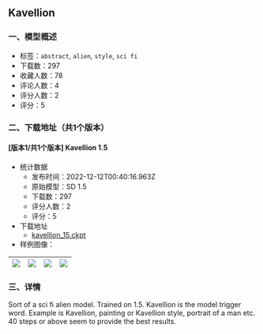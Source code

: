 ## Kavellion 
### 一、模型概述

- 标签：`abstract`, `alien`, `style`, `sci fi`
- 下载数：297
- 收藏人数：78
- 评论人数：4
- 评分人数：2
- 评分：5

### 二、下载地址（共1个版本）

#### [版本1/共1个版本] Kavellion 1.5

- 统计数据
  - 发布时间：2022-12-12T00:40:16.963Z
  - 原始模型：SD 1.5
  - 下载数：297
  - 评分人数：2
  - 评分：5
- 下载地址
  - [kavellion_15.ckpt](https://civitai.com/api/download/models/1354)
- 样例图像：

| <img src="https://image.civitai.com/xG1nkqKTMzGDvpLrqFT7WA/cbb8b98f-1d0f-4a15-0bd6-e3e482d94c00/width=450/11444.jpeg" /> | <img src="https://image.civitai.com/xG1nkqKTMzGDvpLrqFT7WA/09822fc4-a332-4330-4d82-a3c4391e6900/width=450/11459.jpeg" /> | <img src="https://image.civitai.com/xG1nkqKTMzGDvpLrqFT7WA/682fafdc-eb89-4fa0-8b9f-aa19f0db3c00/width=450/11458.jpeg" /> | <img src="https://image.civitai.com/xG1nkqKTMzGDvpLrqFT7WA/a43ad621-33ce-48dd-a0b7-193f71434100/width=450/11457.jpeg" /> |
| ---- | ---- | ---- | ---- |


### 三、详情
<p>Sort of a sci fi alien model. Trained on 1.5. Kavellion is the model trigger word. Example is Kavellion, painting or Kavellion style, portrait of a man etc. 40 steps or above seem to provide the best results.</p>